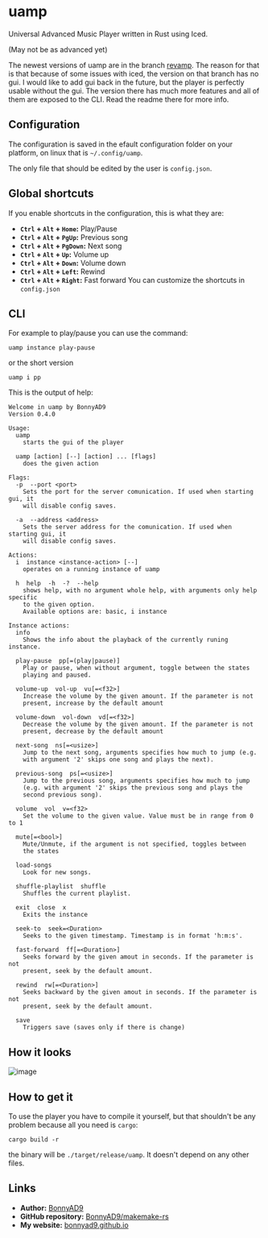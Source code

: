 # uamp
Universal Advanced Music Player written in Rust using Iced.

(May not be as advanced yet)

The newest versions of uamp are in the branch
[revamp](https://github.com/BonnyAD9/uamp/tree/revamp). The reason for that is
that because of some issues with iced, the version on that branch has no gui.
I would like to add gui back in the future, but the player is perfectly usable
without the gui. The version there has much more features and all of them are
exposed to the CLI. Read the readme there for more info.

## Configuration
The configuration is saved in the efault configuration folder on your
platform, on linux that is `~/.config/uamp`.

The only file that should be edited by the user is `config.json`.

## Global shortcuts
If you enable shortcuts in the configuration, this is what they are:
- **`Ctrl` + `Alt` + `Home`:** Play/Pause
- **`Ctrl` + `Alt` + `PgUp`:** Previous song
- **`Ctrl` + `Alt` + `PgDown`:** Next song
- **`Ctrl` + `Alt` + `Up`:** Volume up
- **`Ctrl` + `Alt` + `Down`:** Volume down
- **`Ctrl` + `Alt` + `Left`:** Rewind
- **`Ctrl` + `Alt` + `Right`:** Fast forward
You can customize the shortcuts in `config.json`

## CLI
For example to play/pause you can use the command:
```
uamp instance play-pause
```
or the short version
```
uamp i pp
```

This is the output of help:
```
Welcome in uamp by BonnyAD9
Version 0.4.0

Usage:
  uamp
    starts the gui of the player

  uamp [action] [--] [action] ... [flags]
    does the given action

Flags:
  -p  --port <port>
    Sets the port for the server comunication. If used when starting gui, it
    will disable config saves.

  -a  --address <address>
    Sets the server address for the comunication. If used when starting gui, it
    will disable config saves.

Actions:
  i  instance <instance-action> [--]
    operates on a running instance of uamp

  h  help  -h  -?  --help
    shows help, with no argument whole help, with arguments only help specific
    to the given option.
    Available options are: basic, i instance

Instance actions:
  info
    Shows the info about the playback of the currently runing instance.

  play-pause  pp[=(play|pause)]
    Play or pause, when without argument, toggle between the states
    playing and paused.

  volume-up  vol-up  vu[=<f32>]
    Increase the volume by the given amount. If the parameter is not
    present, increase by the default amount

  volume-down  vol-down  vd[=<f32>]
    Decrease the volume by the given amount. If the parameter is not
    present, decrease by the default amount

  next-song  ns[=<usize>]
    Jump to the next song, arguments specifies how much to jump (e.g.
    with argument '2' skips one song and plays the next).

  previous-song  ps[=<usize>]
    Jump to the previous song, arguments specifies how much to jump
    (e.g. with argument '2' skips the previous song and plays the
    second previous song).

  volume  vol  v=<f32>
    Set the volume to the given value. Value must be in range from 0 to 1

  mute[=<bool>]
    Mute/Unmute, if the argument is not specified, toggles between
    the states

  load-songs
    Look for new songs.

  shuffle-playlist  shuffle
    Shuffles the current playlist.

  exit  close  x
    Exits the instance

  seek-to  seek=<Duration>
    Seeks to the given timestamp. Timestamp is in format 'h:m:s'.

  fast-forward  ff[=<Duration>]
    Seeks forward by the given amout in seconds. If the parameter is not
    present, seek by the default amount.

  rewind  rw[=<Duration>]
    Seeks backward by the given amout in seconds. If the parameter is not
    present, seek by the default amount.

  save
    Triggers save (saves only if there is change)
```

## How it looks
![image](https://github.com/BonnyAD9/uamp/assets/46282097/639c9849-f0f2-4fad-91f3-949ef68e9a3e)

## How to get it
To use the player you have to compile it yourself, but that shouldn't be any
problem because all you need is `cargo`:
```
cargo build -r
```
the binary will be `./target/release/uamp`. It doesn't depend on any other
files.

## Links
- **Author:** [BonnyAD9](https://github.com/BonnyAD9)
- **GitHub repository:** [BonnyAD9/makemake-rs](https://github.com/BonnyAD9/uamp)
- **My website:** [bonnyad9.github.io](https://bonnyad9.github.io/)
